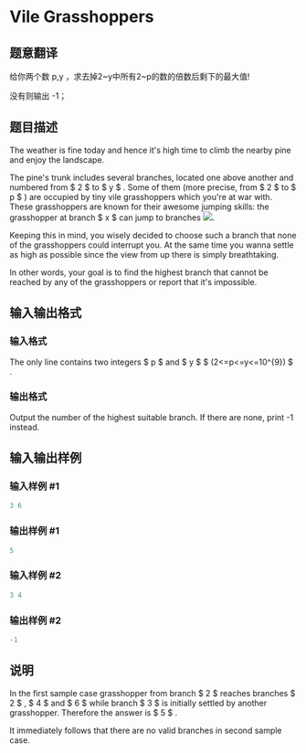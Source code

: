 # Vile Grasshoppers

## 题意翻译

给你两个数 p,y ，求去掉2~y中所有2~p的数的倍数后剩下的最大值!

没有则输出 -1；

## 题目描述

The weather is fine today and hence it's high time to climb the nearby pine and enjoy the landscape.

The pine's trunk includes several branches, located one above another and numbered from $ 2 $ to $ y $ . Some of them (more precise, from $ 2 $ to $ p $ ) are occupied by tiny vile grasshoppers which you're at war with. These grasshoppers are known for their awesome jumping skills: the grasshopper at branch $ x $ can jump to branches ![](https://cdn.luogu.com.cn/upload/vjudge_pic/CF937B/e256171e16de0ce2bc4667496d6c5befd611ffc8.png).

Keeping this in mind, you wisely decided to choose such a branch that none of the grasshoppers could interrupt you. At the same time you wanna settle as high as possible since the view from up there is simply breathtaking.

In other words, your goal is to find the highest branch that cannot be reached by any of the grasshoppers or report that it's impossible.

## 输入输出格式

### 输入格式

The only line contains two integers $ p $ and $ y $ $ (2<=p<=y<=10^{9}) $ .

### 输出格式

Output the number of the highest suitable branch. If there are none, print -1 instead.

## 输入输出样例

### 输入样例 #1

```cpp
3 6

```
### 输出样例 #1

```cpp
5

```
### 输入样例 #2

```cpp
3 4

```
### 输出样例 #2

```cpp
-1

```
## 说明

In the first sample case grasshopper from branch $ 2 $ reaches branches $ 2 $ , $ 4 $ and $ 6 $ while branch $ 3 $ is initially settled by another grasshopper. Therefore the answer is $ 5 $ .

It immediately follows that there are no valid branches in second sample case.

